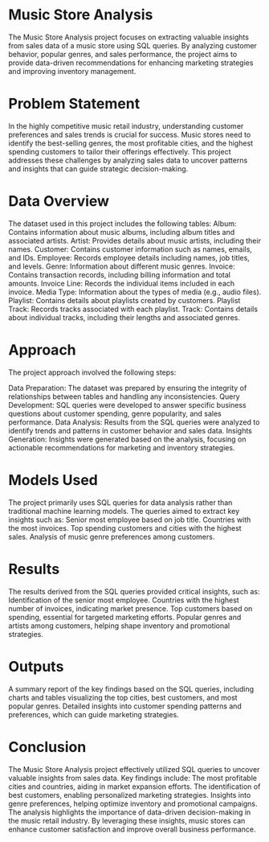 # Music Store Analysis
The Music Store Analysis project focuses on extracting valuable insights from sales data of a music store using SQL queries. By analyzing customer behavior, popular genres, and sales performance, the project aims to provide data-driven recommendations for enhancing marketing strategies and improving inventory management.

# Problem Statement
In the highly competitive music retail industry, understanding customer preferences and sales trends is crucial for success. Music stores need to identify the best-selling genres, the most profitable cities, and the highest spending customers to tailor their offerings effectively. This project addresses these challenges by analyzing sales data to uncover patterns and insights that can guide strategic decision-making.

# Data Overview
The dataset used in this project includes the following tables:
Album: Contains information about music albums, including album titles and associated artists.
Artist: Provides details about music artists, including their names.
Customer: Contains customer information such as names, emails, and IDs.
Employee: Records employee details including names, job titles, and levels.
Genre: Information about different music genres.
Invoice: Contains transaction records, including billing information and total amounts.
Invoice Line: Records the individual items included in each invoice.
Media Type: Information about the types of media (e.g., audio files).
Playlist: Contains details about playlists created by customers.
Playlist Track: Records tracks associated with each playlist.
Track: Contains details about individual tracks, including their lengths and associated genres.

# Approach
The project approach involved the following steps:

Data Preparation: The dataset was prepared by ensuring the integrity of relationships between tables and handling any inconsistencies.
Query Development: SQL queries were developed to answer specific business questions about customer spending, genre popularity, and sales performance.
Data Analysis: Results from the SQL queries were analyzed to identify trends and patterns in customer behavior and sales data.
Insights Generation: Insights were generated based on the analysis, focusing on actionable recommendations for marketing and inventory strategies.

# Models Used
The project primarily uses SQL queries for data analysis rather than traditional machine learning models. The queries aimed to extract key insights such as:
Senior most employee based on job title.
Countries with the most invoices.
Top spending customers and cities with the highest sales.
Analysis of music genre preferences among customers.

# Results
The results derived from the SQL queries provided critical insights, such as:
Identification of the senior most employee.
Countries with the highest number of invoices, indicating market presence.
Top customers based on spending, essential for targeted marketing efforts.
Popular genres and artists among customers, helping shape inventory and promotional strategies.

# Outputs
A summary report of the key findings based on the SQL queries, including charts and tables visualizing the top cities, best customers, and most popular genres.
Detailed insights into customer spending patterns and preferences, which can guide marketing strategies.

# Conclusion
The Music Store Analysis project effectively utilized SQL queries to uncover valuable insights from sales data. Key findings include:
The most profitable cities and countries, aiding in market expansion efforts.
The identification of best customers, enabling personalized marketing strategies.
Insights into genre preferences, helping optimize inventory and promotional campaigns.
The analysis highlights the importance of data-driven decision-making in the music retail industry. By leveraging these insights, music stores can enhance customer satisfaction and improve overall business performance.


